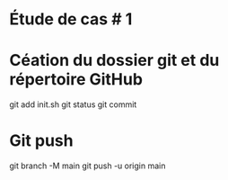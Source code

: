 # Étude de cas # 1

# Céation du dossier git et du répertoire GitHub
git add init.sh
git status
git commit

# Git push
git branch -M main
git push -u origin main